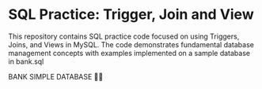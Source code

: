 # SQL Practice: Trigger, Join and View 
This repository contains SQL practice code focused on using Triggers, Joins, and Views in MySQL. The code demonstrates fundamental database management concepts with examples implemented on a sample database in bank.sql

BANK SIMPLE DATABASE 💸✨
